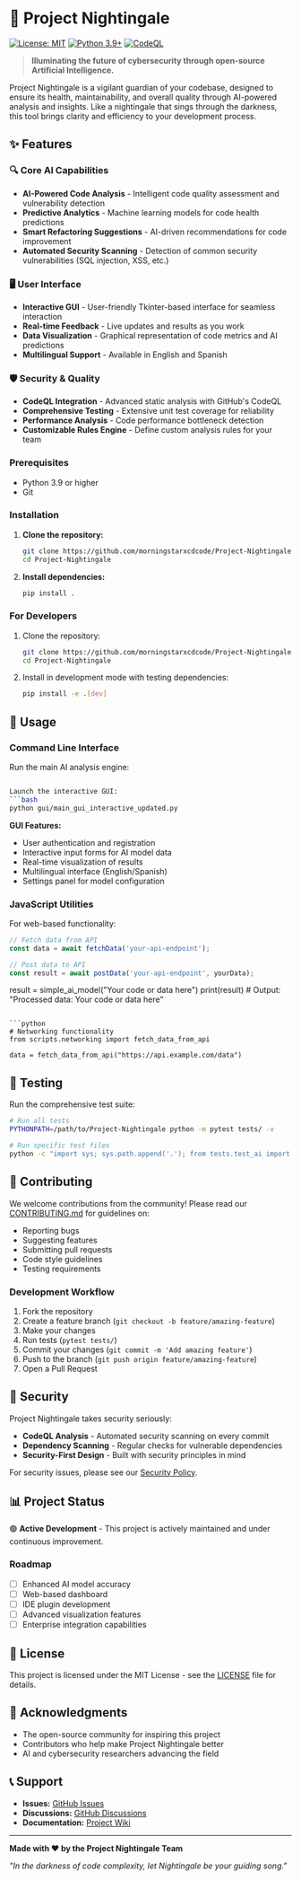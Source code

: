 # 🌙 Project Nightingale

[![License: MIT](https://img.shields.io/badge/License-MIT-yellow.svg)](https://opensource.org/licenses/MIT)
[![Python 3.9+](https://img.shields.io/badge/python-3.9+-blue.svg)](https://www.python.org/downloads/)
[![CodeQL](https://github.com/morningstarxcdcode/Project-Nightingale/workflows/CodeQL%20Advanced/badge.svg)](https://github.com/morningstarxcdcode/Project-Nightingale/actions/workflows/codeql.yml)

> **Illuminating the future of cybersecurity through open-source Artificial Intelligence.**

Project Nightingale is a vigilant guardian of your codebase, designed to ensure its health, maintainability, and overall quality through AI-powered analysis and insights. Like a nightingale that sings through the darkness, this tool brings clarity and efficiency to your development process.

## ✨ Features

### 🔍 **Core AI Capabilities**
- **AI-Powered Code Analysis** - Intelligent code quality assessment and vulnerability detection
- **Predictive Analytics** - Machine learning models for code health predictions
- **Smart Refactoring Suggestions** - AI-driven recommendations for code improvement
- **Automated Security Scanning** - Detection of common security vulnerabilities (SQL injection, XSS, etc.)

### 🖥️ **User Interface**
- **Interactive GUI** - User-friendly Tkinter-based interface for seamless interaction
- **Real-time Feedback** - Live updates and results as you work
- **Data Visualization** - Graphical representation of code metrics and AI predictions
- **Multilingual Support** - Available in English and Spanish



### 🛡️ **Security & Quality**
- **CodeQL Integration** - Advanced static analysis with GitHub's CodeQL
- **Comprehensive Testing** - Extensive unit test coverage for reliability
- **Performance Analysis** - Code performance bottleneck detection
- **Customizable Rules Engine** - Define custom analysis rules for your team



### Prerequisites
- Python 3.9 or higher
- Git

### Installation

1. **Clone the repository:**
   ```bash
   git clone https://github.com/morningstarxcdcode/Project-Nightingale.git
   cd Project-Nightingale
   ```



3. **Install dependencies:**
   ```bash
   pip install .
   ```

### For Developers

1. Clone the repository:

   ```bash
   git clone https://github.com/morningstarxcdcode/Project-Nightingale.git
   cd Project-Nightingale
   ```

2. Install in development mode with testing dependencies:

   ```bash
   pip install -e .[dev]
   ```

## 📖 Usage

### Command Line Interface


Run the main AI analysis engine:
```bash

Launch the interactive GUI:
```bash
python gui/main_gui_interactive_updated.py
```

**GUI Features:**
- User authentication and registration
- Interactive input forms for AI model data
- Real-time visualization of results
- Multilingual interface (English/Spanish)
- Settings panel for model configuration

### JavaScript Utilities

For web-based functionality:
```javascript
// Fetch data from API
const data = await fetchData('your-api-endpoint');

// Post data to API
const result = await postData('your-api-endpoint', yourData);
```



result = simple_ai_model("Your code or data here")
print(result)  # Output: "Processed data: Your code or data here"
```

```python
# Networking functionality
from scripts.networking import fetch_data_from_api

data = fetch_data_from_api("https://api.example.com/data")
```

## 🧪 Testing

Run the comprehensive test suite:

```bash
# Run all tests
PYTHONPATH=/path/to/Project-Nightingale python -m pytest tests/ -v

# Run specific test files
python -c "import sys; sys.path.append('.'); from tests.test_ai import *; import unittest; unittest.main()"
```



## 🤝 Contributing

We welcome contributions from the community! Please read our [CONTRIBUTING.md](CONTRIBUTING.md) for guidelines on:

- Reporting bugs
- Suggesting features
- Submitting pull requests
- Code style guidelines
- Testing requirements

### Development Workflow

1. Fork the repository
2. Create a feature branch (`git checkout -b feature/amazing-feature`)
3. Make your changes
4. Run tests (`pytest tests/`)
5. Commit your changes (`git commit -m 'Add amazing feature'`)
6. Push to the branch (`git push origin feature/amazing-feature`)
7. Open a Pull Request

## 🔐 Security

Project Nightingale takes security seriously:

- **CodeQL Analysis** - Automated security scanning on every commit
- **Dependency Scanning** - Regular checks for vulnerable dependencies
- **Security-First Design** - Built with security principles in mind

For security issues, please see our [Security Policy](.github/SECURITY.md).

## 📊 Project Status

🟢 **Active Development** - This project is actively maintained and under continuous improvement.

### Roadmap
- [ ] Enhanced AI model accuracy
- [ ] Web-based dashboard
- [ ] IDE plugin development
- [ ] Advanced visualization features
- [ ] Enterprise integration capabilities

## 📄 License

This project is licensed under the MIT License - see the [LICENSE](LICENSE) file for details.

## 🙏 Acknowledgments

- The open-source community for inspiring this project
- Contributors who help make Project Nightingale better
- AI and cybersecurity researchers advancing the field

## 📞 Support

- **Issues:** [GitHub Issues](https://github.com/morningstarxcdcode/Project-Nightingale/issues)
- **Discussions:** [GitHub Discussions](https://github.com/morningstarxcdcode/Project-Nightingale/discussions)
- **Documentation:** [Project Wiki](https://github.com/morningstarxcdcode/Project-Nightingale/wiki)

---

**Made with ❤️ by the Project Nightingale Team**

*"In the darkness of code complexity, let Nightingale be your guiding song."*
